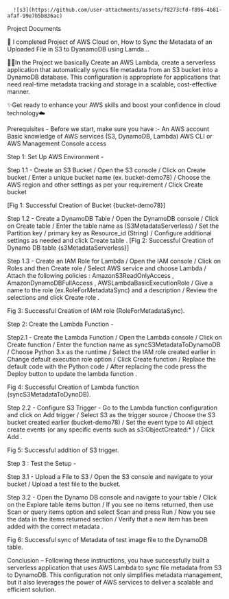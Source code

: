       ![s3](https://github.com/user-attachments/assets/f8273cfd-f896-4b81-afaf-99e7b5b836ac)




Project Documents

🚀 I completed Project of AWS Cloud on, How to Sync the Metadata of an Uploaded File in S3 to DyanamoDB using Lamda...

👨‍💻In the Project we basically Create an AWS Lambda, create a serverless application that automatically syncs file metadata from an S3 bucket into a DynamoDB database. This configuration is appropriate for applications that need real-time metadata tracking and storage in a scalable, cost-effective manner.

✨Get ready to enhance your AWS skills and boost your confidence in cloud technology☁️

Prerequisites - 
Before we start, make sure you have :-
An AWS account
Basic knowledge of AWS services (S3, DynamoDB, Lambda)
AWS CLI or AWS Management Console access

Step 1: Set Up AWS Environment - 

Step 1.1 - Create an S3 Bucket / Open the S3 console / Click on Create bucket / Enter a unique bucket name (ex. bucket-demo78) / Choose the AWS region and other settings as per your requirement / Click Create bucket 
 
[Fig 1: Successful Creation of Bucket {bucket-demo78}]

Step 1.2 - Create a DynamoDB Table / Open the DynamoDB console / Click on Create table / Enter the table name as (S3MetadataServerless) / Set the Partition key / primary key as Resource_id (String) / Configure additional settings as needed and click Create table .
[Fig 2: Successful Creation of Dynamo DB table {s3MetadataServerless}]

Step 1.3 - Create an IAM Role for Lambda / Open the IAM console / Click on Roles and then Create role / Select AWS service and choose Lambda / Attach the following policies : AmazonS3ReadOnlyAccess , AmazonDynamoDBFullAccess , AWSLambdaBasicExecutionRole / Give a name to the role (ex.RoleForMetadataSync) and a description / Review the selections and click Create role .
 
Fig 3: Successful Creation of IAM role (RoleForMetadataSync).

Step 2: Create the Lambda Function - 

Step2.1 - Create the Lambda Function / Open the Lambda console / Click on Create function  / Enter the function name as syncS3MetadataToDynamoDB / Choose Python 3.x as the runtime / Select the IAM role created earlier in Change default execution role option / Click Create function / Replace the default code with the Python code / After replacing the code press the Deploy button to update the lambda function . 
 
Fig 4: Successful Creation of Lambda function (syncS3MetadataToDynoDB).

Step 2.2 - Configure S3 Trigger - Go to the Lambda function configuration and click on Add trigger / Select S3 as the trigger source / Choose the S3 bucket created earlier (bucket-demo78) / Set the event type to All object create events (or any specific events such as s3:ObjectCreated:* ) / Click Add . 

Fig 5: Successful addition of S3 trigger.

Step 3 : Test the Setup - 

Step 3.1 - Upload a File to S3 / Open the S3 console and navigate to your bucket / Upload a test file to the bucket. 

Step 3.2 - Open the Dynamo DB console and navigate to your table / Click on the Explore table items button / If you see no items returned, then use Scan or query items option and select Scan and press Run / Now you see the data in the items returned section / Verify that a new item has been added with the correct metadata . 
 
Fig 6: Successful sync of Metadata of test image file to the DynamoDB table.

Conclusion – 
Following these instructions, you have successfully built a serverless application that uses AWS Lambda to sync file metadata from S3 to DynamoDB. This configuration not only simplifies metadata management, but it also leverages the power of AWS services to deliver a scalable and efficient solution.





